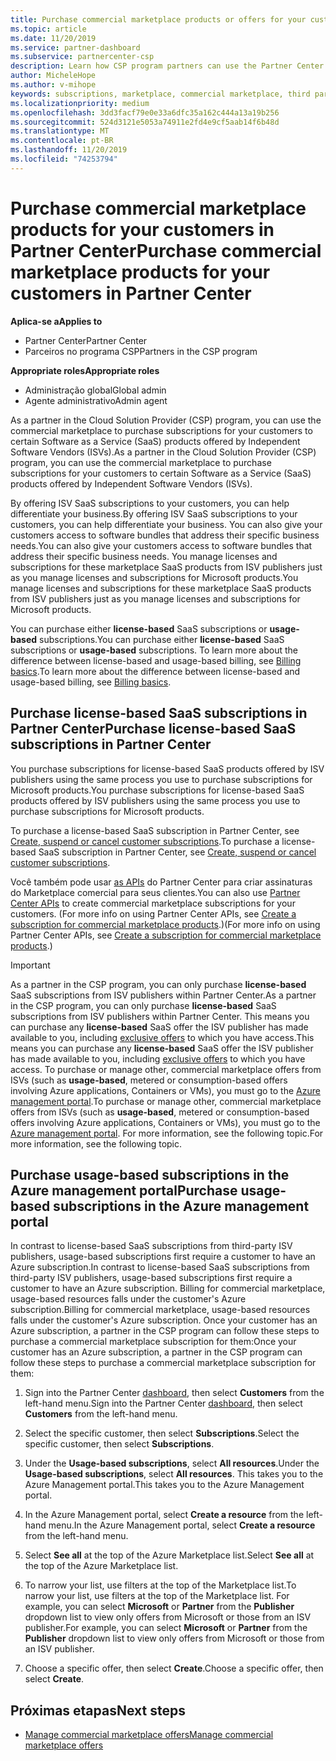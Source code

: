 ```yaml
---
title: Purchase commercial marketplace products or offers for your customers  | Partner Center
ms.topic: article
ms.date: 11/20/2019
ms.service: partner-dashboard
ms.subservice: partnercenter-csp
description: Learn how CSP program partners can use the Partner Center marketplace to make customer purchases of SaaS offers from Independent Software Vendors (ISVs).
author: MicheleHope
ms.author: v-mihope
keywords: subscriptions, marketplace, commercial marketplace, third party, ISV, SaaS offers, Cloud Solution Provider program, purchase an offer, purchase a subscription
ms.localizationpriority: medium
ms.openlocfilehash: 3dd3facf79e0e33a6dfc35a162c444a13a19b256
ms.sourcegitcommit: 524d3121e5053a74911e2fd4e9cf5aab14f6b48d
ms.translationtype: MT
ms.contentlocale: pt-BR
ms.lasthandoff: 11/20/2019
ms.locfileid: "74253794"
---
```

# <a name="purchase-commercial-marketplace-products-for-your-customers-in-partner-center"></a><span data-ttu-id="bad20-104">Purchase commercial marketplace products for your customers in Partner Center</span><span class="sxs-lookup"><span data-stu-id="bad20-104">Purchase commercial marketplace products for your customers in Partner Center</span></span>

<span data-ttu-id="bad20-105">**Aplica-se a**</span><span class="sxs-lookup"><span data-stu-id="bad20-105">**Applies to**</span></span>

- <span data-ttu-id="bad20-106">Partner Center</span><span class="sxs-lookup"><span data-stu-id="bad20-106">Partner Center</span></span>
- <span data-ttu-id="bad20-107">Parceiros no programa CSP</span><span class="sxs-lookup"><span data-stu-id="bad20-107">Partners in the CSP program</span></span>

<span data-ttu-id="bad20-108">**Appropriate roles**</span><span class="sxs-lookup"><span data-stu-id="bad20-108">**Appropriate roles**</span></span>

- <span data-ttu-id="bad20-109">Administração global</span><span class="sxs-lookup"><span data-stu-id="bad20-109">Global admin</span></span>
- <span data-ttu-id="bad20-110">Agente administrativo</span><span class="sxs-lookup"><span data-stu-id="bad20-110">Admin agent</span></span>

<span data-ttu-id="bad20-111">As a partner in the Cloud Solution Provider (CSP) program, you can use the commercial marketplace to purchase subscriptions for your customers to certain Software as a Service (SaaS) products offered by Independent Software Vendors (ISVs).</span><span class="sxs-lookup"><span data-stu-id="bad20-111">As a partner in the Cloud Solution Provider (CSP) program, you can use the commercial marketplace to purchase subscriptions for your customers to certain Software as a Service (SaaS) products offered by Independent Software Vendors (ISVs).</span></span> 

<span data-ttu-id="bad20-112">By offering ISV SaaS subscriptions to your customers, you can help differentiate your business.</span><span class="sxs-lookup"><span data-stu-id="bad20-112">By offering ISV SaaS subscriptions to your customers, you can help differentiate your business.</span></span> <span data-ttu-id="bad20-113">You can also give your customers access to software bundles that address their specific business needs.</span><span class="sxs-lookup"><span data-stu-id="bad20-113">You can also give your customers access to software bundles that address their specific business needs.</span></span> <span data-ttu-id="bad20-114">You manage licenses and subscriptions for these marketplace SaaS products from ISV publishers just as you manage licenses and subscriptions for Microsoft products.</span><span class="sxs-lookup"><span data-stu-id="bad20-114">You manage licenses and subscriptions for these marketplace SaaS products from ISV publishers just as you manage licenses and subscriptions for Microsoft products.</span></span>

<span data-ttu-id="bad20-115">You can purchase either **license-based** SaaS subscriptions or **usage-based** subscriptions.</span><span class="sxs-lookup"><span data-stu-id="bad20-115">You can purchase either **license-based** SaaS subscriptions or **usage-based** subscriptions.</span></span> <span data-ttu-id="bad20-116">To learn more about the difference between license-based and usage-based billing, see [Billing basics](billing-basics.md).</span><span class="sxs-lookup"><span data-stu-id="bad20-116">To learn more about the difference between license-based and usage-based billing, see [Billing basics](billing-basics.md).</span></span>

## <a name="purchase-license-based-saas-subscriptions-in-partner-center"></a><span data-ttu-id="bad20-117">Purchase license-based SaaS subscriptions in Partner Center</span><span class="sxs-lookup"><span data-stu-id="bad20-117">Purchase license-based SaaS subscriptions in Partner Center</span></span>

<span data-ttu-id="bad20-118">You purchase subscriptions for license-based SaaS products offered by ISV publishers using the same process you use to purchase subscriptions for Microsoft products.</span><span class="sxs-lookup"><span data-stu-id="bad20-118">You purchase subscriptions for license-based SaaS products offered by ISV publishers using the same process you use to purchase subscriptions for Microsoft products.</span></span>

<span data-ttu-id="bad20-119">To purchase a license-based SaaS subscription in Partner Center, see [Create, suspend or cancel customer subscriptions](create-a-new-subscription.md#create-a-new-subscription).</span><span class="sxs-lookup"><span data-stu-id="bad20-119">To purchase a license-based SaaS subscription in Partner Center, see [Create, suspend or cancel customer subscriptions](create-a-new-subscription.md#create-a-new-subscription).</span></span>

<span data-ttu-id="bad20-120">Você também pode usar [as APIs](https://docs.microsoft.com/partner-center/develop/) do Partner Center para criar assinaturas do Marketplace comercial para seus clientes.</span><span class="sxs-lookup"><span data-stu-id="bad20-120">You can also use [Partner Center APIs](https://docs.microsoft.com/partner-center/develop/) to create commercial marketplace subscriptions for your customers.</span></span> <span data-ttu-id="bad20-121">(For more info on using Partner Center APIs, see [Create a subscription for commercial marketplace products](https://docs.microsoft.com/partner-center/develop/create-subscription-azure-marketplace-products).)</span><span class="sxs-lookup"><span data-stu-id="bad20-121">(For more info on using Partner Center APIs, see [Create a subscription for commercial marketplace products](https://docs.microsoft.com/partner-center/develop/create-subscription-azure-marketplace-products).)</span></span>

>[!IMPORTANT]
> <span data-ttu-id="bad20-122">As a partner in the CSP program, you can only purchase **license-based** SaaS subscriptions from ISV publishers within Partner Center.</span><span class="sxs-lookup"><span data-stu-id="bad20-122">As a partner in the CSP program, you can only purchase **license-based** SaaS subscriptions from ISV publishers within Partner Center.</span></span> <span data-ttu-id="bad20-123">This means you can purchase any **license-based** SaaS offer the ISV publisher has made available to you, including [exclusive offers](csp-commercial-marketplace-discover.md#learn-about-marketplace-exclusive-offers) to which you have access.</span><span class="sxs-lookup"><span data-stu-id="bad20-123">This means you can purchase any **license-based** SaaS offer the ISV publisher has made available to you, including [exclusive offers](csp-commercial-marketplace-discover.md#learn-about-marketplace-exclusive-offers) to which you have access.</span></span> <span data-ttu-id="bad20-124">To purchase or manage other, commercial marketplace offers from ISVs (such as **usage-based**, metered or consumption-based offers involving Azure applications, Containers or VMs), you must go to the [Azure management portal](https://portal.azure.com/).</span><span class="sxs-lookup"><span data-stu-id="bad20-124">To purchase or manage other, commercial marketplace offers from ISVs (such as **usage-based**, metered or consumption-based offers involving Azure applications, Containers or VMs), you must go to the [Azure management portal](https://portal.azure.com/).</span></span> <span data-ttu-id="bad20-125">For more information, see the following topic.</span><span class="sxs-lookup"><span data-stu-id="bad20-125">For more information, see the following topic.</span></span>

## <a name="purchase-usage-based-subscriptions-in-the-azure-management-portal"></a><span data-ttu-id="bad20-126">Purchase usage-based subscriptions in the Azure management portal</span><span class="sxs-lookup"><span data-stu-id="bad20-126">Purchase usage-based subscriptions in the Azure management portal</span></span>

<span data-ttu-id="bad20-127">In contrast to license-based SaaS subscriptions from third-party ISV publishers, usage-based subscriptions first require a customer to have an Azure subscription.</span><span class="sxs-lookup"><span data-stu-id="bad20-127">In contrast to license-based SaaS subscriptions from third-party ISV publishers, usage-based subscriptions first require a customer to have an Azure subscription.</span></span> <span data-ttu-id="bad20-128">Billing for commercial marketplace, usage-based resources falls under the customer's Azure subscription.</span><span class="sxs-lookup"><span data-stu-id="bad20-128">Billing for commercial marketplace, usage-based resources falls under the customer's Azure subscription.</span></span> <span data-ttu-id="bad20-129">Once your customer has an Azure subscription, a partner in the CSP program can follow these steps to purchase a commercial marketplace subscription for them:</span><span class="sxs-lookup"><span data-stu-id="bad20-129">Once your customer has an Azure subscription, a partner in the CSP program can follow these steps to purchase a commercial marketplace subscription for them:</span></span>

1. <span data-ttu-id="bad20-130">Sign into the Partner Center [dashboard](https://partner.microsoft.com/dashboard), then select **Customers** from the left-hand menu.</span><span class="sxs-lookup"><span data-stu-id="bad20-130">Sign into the Partner Center [dashboard](https://partner.microsoft.com/dashboard), then select **Customers** from the left-hand menu.</span></span>

2. <span data-ttu-id="bad20-131">Select the specific customer, then select **Subscriptions**.</span><span class="sxs-lookup"><span data-stu-id="bad20-131">Select the specific customer, then select **Subscriptions**.</span></span>  

3. <span data-ttu-id="bad20-132">Under the **Usage-based subscriptions**, select **All resources**.</span><span class="sxs-lookup"><span data-stu-id="bad20-132">Under the **Usage-based subscriptions**, select **All resources**.</span></span> <span data-ttu-id="bad20-133">This takes you to the Azure Management portal.</span><span class="sxs-lookup"><span data-stu-id="bad20-133">This takes you to the Azure Management portal.</span></span>

4. <span data-ttu-id="bad20-134">In the Azure Management portal, select **Create a resource** from the left-hand menu.</span><span class="sxs-lookup"><span data-stu-id="bad20-134">In the Azure Management portal, select **Create a resource** from the left-hand menu.</span></span>

5. <span data-ttu-id="bad20-135">Select **See all** at the top of the Azure Marketplace list.</span><span class="sxs-lookup"><span data-stu-id="bad20-135">Select **See all** at the top of the Azure Marketplace list.</span></span>

6. <span data-ttu-id="bad20-136">To narrow your list, use filters at the top of the Marketplace list.</span><span class="sxs-lookup"><span data-stu-id="bad20-136">To narrow your list, use filters at the top of the Marketplace list.</span></span> <span data-ttu-id="bad20-137">For example, you can select **Microsoft** or **Partner** from the **Publisher** dropdown list to view only offers from Microsoft or those from an ISV publisher.</span><span class="sxs-lookup"><span data-stu-id="bad20-137">For example, you can select **Microsoft** or **Partner** from the **Publisher** dropdown list to view only offers from Microsoft or those from an ISV publisher.</span></span>

7. <span data-ttu-id="bad20-138">Choose a specific offer, then select **Create**.</span><span class="sxs-lookup"><span data-stu-id="bad20-138">Choose a specific offer, then select **Create**.</span></span>

## <a name="next-steps"></a><span data-ttu-id="bad20-139">Próximas etapas</span><span class="sxs-lookup"><span data-stu-id="bad20-139">Next steps</span></span>

- [<span data-ttu-id="bad20-140">Manage commercial marketplace offers</span><span class="sxs-lookup"><span data-stu-id="bad20-140">Manage commercial marketplace offers</span></span>](csp-commercial-marketplace-purchase.md)